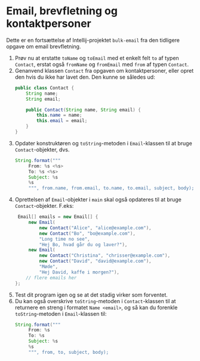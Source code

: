# Email, brevfletning og kontaktpersoner
Dette er en fortsættelse af Intellij-projektet `bulk-email` fra den tidligere opgave om email brevfletning.

1. Prøv nu at erstatte `toName` og `toEmail` med et enkelt felt `to` af typen `Contact`, erstat også `fromName` og `fromEmail` med `from` af typen `Contact`. 
2. Genanvend klassen `Contact` fra opgaven om kontaktpersoner, eller opret den hvis du ikke har lavet den. Den kunne se således ud:
   ```java
   public class Contact {
       String name;
       String email;

       public Contact(String name, String email) {
           this.name = name;
           this.email = email;
       }
   }
   ```
3. Opdater konstruktøren og `toString`-metoden i `Email`-klassen til at bruge `Contact`-objekter, dvs.
   ```java
   String.format("""
        From: %s <%s>
        To: %s <%s>
        Subject: %s
        %s
        """, from.name, from.email, to.name, to.email, subject, body);
   ```
4. Oprettelsen af `Email`-objekter i `main` skal også opdateres til at bruge `Contact`-objekter. F.eks:
   ```java
    Email[] emails = new Email[] {
        new Email(
            new Contact("Alice", "alice@example.com"),
            new Contact("Bo", "bo@example.com"),
            "Long time no see",
            "Hej Bo, hvad går du og laver?"),
        new Email(
            new Contact("Christina", "chrisser@example.com"),
            new Contact("David", "david@example.com"),
            "Møde", 
            "Hej David, kaffe i morgen?"),
       // flere emails her
   };
5. Test dit program igen og se at det stadig virker som forventet.
6. Du kan også overskrive `toString`-metoden i `Contact`-klassen til at returnere en streng i formatet `Name <email>`, og så kan du forenkle `toString`-metoden i `Email`-klassen til:
   ```java
   String.format("""
        From: %s
        To: %s
        Subject: %s
        %s
        """, from, to, subject, body);
   ```